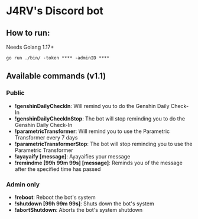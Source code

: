 # J4RV's Discord bot

## How to run:

Needs Golang 1.17+

```
go run ./bin/ -token **** -adminID ****
```

## Available commands (v1.1)

### Public

- **!genshinDailyCheckIn**: Will remind you to do the Genshin Daily Check-In
- **!genshinDailyCheckInStop**: The bot will stop reminding you to do the Genshin Daily Check-In
- **!parametricTransformer**: Will remind you to use the Parametric Transformer every 7 days
- **!parametricTransformerStop**: The bot will stop reminding you to use the Parametric Transformer
- **!ayayaify [message]**: Ayayaifies your message
- **!remindme [99h 99m 99s] [message]**: Reminds you of the message after the specified time has passed

### Admin only

- **!reboot**: Reboot the bot's system
- **!shutdown [99h 99m 99s]**: Shuts down the bot's system
- **!abortShutdown**: Aborts the bot's system shutdown
